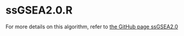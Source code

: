 # ssGSEA2.0.R

For more details on this algorithm, refer to [the GitHub page ssGSEA2.0](https://github.com/broadinstitute/ssGSEA2.0)
